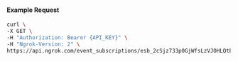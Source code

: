 <!-- Code generated for API Clients. DO NOT EDIT. -->

#### Example Request

```bash
curl \
-X GET \
-H "Authorization: Bearer {API_KEY}" \
-H "Ngrok-Version: 2" \
https://api.ngrok.com/event_subscriptions/esb_2cSjz733p0GjWfsLzVJOHLQtERA/sources/ip_policy_updated.v0
```
